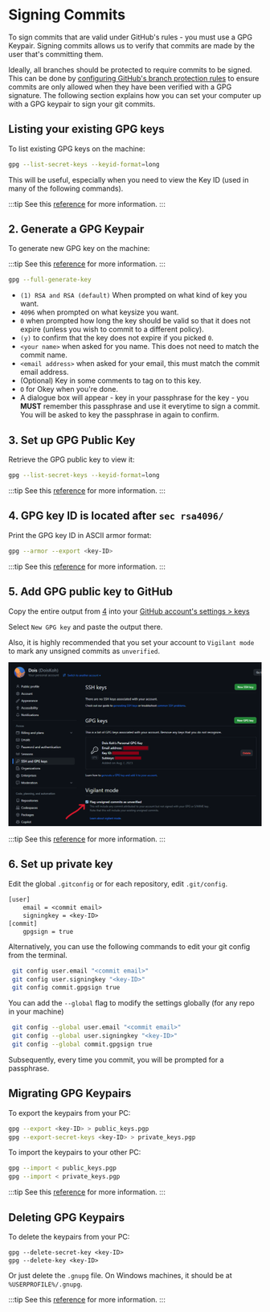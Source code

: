 # Signing Commits

To sign commits that are valid under GitHub's rules - you must use a GPG Keypair. Signing commits allows us to verify
that commits are made by the user that's committing them.

Ideally, all branches should be protected to require commits to be signed. This can be done by [configuring GitHub's
branch protection rules](https://docs.github.com/en/repositories/configuring-branches-and-merges-in-your-repository/managing-protected-branches/about-protected-branches#require-signed-commits) to ensure commits are only allowed when they have been verified with a
GPG signature. The following section explains how you can set your computer up with a GPG keypair to sign your git
commits.

## Listing your existing GPG keys

To list existing GPG keys on the machine:

```bash
gpg --list-secret-keys --keyid-format=long
```

This will be useful, especially when you need to view the Key ID (used in many of the following commands).

:::tip
See this [reference](https://docs.github.com/en/authentication/managing-commit-signature-verification/checking-for-existing-gpg-keys) for more information.
:::

## 2. Generate a GPG Keypair

To generate new GPG key on the machine:

:::tip
See this [reference](https://docs.github.com/en/authentication/managing-commit-signature-verification/generating-a-new-gpg-key) for more information.
:::

```bash
gpg --full-generate-key
```

-   `(1) RSA and RSA (default)` When prompted on what kind of key you want.
-   `4096` when prompted on what keysize you want.
-   `0` when prompted how long the key should be valid so that it does not expire (unless you wish to commit to a
    different policy).
-   `(y)` to confirm that the key does not expire if you picked `0`.
-   `<your name>` when asked for you name. This does not need to match the commit name.
-   `<email address>` when asked for your email, this must match the commit email address.
-   (Optional) Key in some comments to tag on to this key.
-   `O` for Okey when you're done.
-   A dialogue box will appear - key in your passphrase for the key - you <b>MUST</b> remember this passphrase and use it
    everytime to sign a commit. You will be asked to key the passphrase in again to confirm.

## 3. Set up GPG Public Key

Retrieve the GPG public key to view it:

```bash
gpg --list-secret-keys --keyid-format=long
```

:::tip
See this [reference](https://docs.github.com/en/authentication/managing-commit-signature-verification/generating-a-new-gpg-key) for more information.
:::

## 4. GPG key ID is located after `sec rsa4096/`

Print the GPG key ID in ASCII armor format:

```bash
gpg --armor --export <key-ID>
```

:::tip
See this [reference](https://docs.github.com/en/authentication/managing-commit-signature-verification/generating-a-new-gpg-key) for more information.
:::

## 5. Add GPG public key to GitHub

Copy the entire output from [4](#4-gpg-key-id-is-located-after-sec-rsa4096) into your [GitHub account's settings > keys](https://github.com/settings/keys)

Select `New GPG key` and paste the output there.

Also, it is highly recommended that you set your account to `Vigilant mode` to mark any unsigned commits as `unverified`.

![image](/img/github_settings_keys.png)

:::tip
See this [reference](https://docs.github.com/en/authentication/managing-commit-signature-verification/adding-a-gpg-key-to-your-github-account) for more information.
:::

## 6. Set up private key

Edit the global `.gitconfig` or for each repository, edit `.git/config`.

```
[user]
    email = <commit email>
    signingkey = <key-ID>
[commit]
    gpgsign = true
```

Alternatively, you can use the following commands to edit your git config from the terminal.

```bash
 git config user.email "<commit email>"
 git config user.signingkey "<key-ID>"
 git config commit.gpgsign true
```

You can add the `--global` flag to modify the settings globally (for any repo in your machine)

```bash
 git config --global user.email "<commit email>"
 git config --global user.signingkey "<key-ID>"
 git config --global commit.gpgsign true
```

Subsequently, every time you commit, you will be prompted for a passphrase.

## Migrating GPG Keypairs

To export the keypairs from your PC:

```bash
gpg --export <key-ID> > public_keys.pgp
gpg --export-secret-keys <key-ID> > private_keys.pgp
```

To import the keypairs to your other PC:

```bash
gpg --import < public_keys.pgp
gpg --import < private_keys.pgp
```

:::tip
See this [reference](https://makandracards.com/makandra-orga/37763-gpg-extract-private-key-and-import-on-different-machine) for more information.
:::

## Deleting GPG Keypairs

To delete the keypairs from your PC:

```
gpg --delete-secret-key <key-ID>
gpg --delete-key <key-ID>
```

Or just delete the `.gnupg` file. On Windows machines, it should be at `%USERPROFILE%/.gnupg`.

:::tip
See this [reference](https://blog.chapagain.com.np/gpg-remove-keys-from-your-public-keyring/) for more information.
:::
